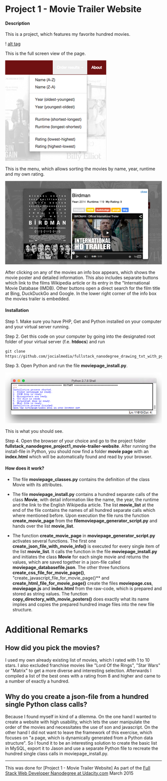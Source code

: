 # Project 1 - Movie Trailer Website

#### Description

This is a project, which features my favorite hundred movies.


! [alt tag](https://github.com/jocialmedia/fullstack_nanodegree_project1_movie-trailer-website/blob/master/moviepage_screenshot.png)

This is the full screen view of the page.

![alt tag](https://github.com/jocialmedia/fullstack_nanodegree_project1_movie-trailer-website/blob/master/moviepage_menu.png)

This is the menu, which allows sorting the movies by name, year, runtime and my own rating.

![alt tag](https://github.com/jocialmedia/fullstack_nanodegree_project1_movie-trailer-website/blob/master/moviepage_detailinfo.png)

After clicking on any of the movies an info box appears, which shows the movie poster and detailed information. This also includes separate buttons which link to the films Wikipedia article or its entry in the "International Movie Database (IMDB). Other buttons open a direct search for the film title at Bing, DuckDuckGo and Google. In the lower right corner of the info box the movies trailer is embedded.


#### Installation 

Step 1. Make sure you have PHP, Get and Python installed on your computer and your virtual server running.

Step 2. Get this code on your computer by going into the designated root folder of your virtual server (f.e. **htdocs**) and run

```
git clone https://github.com/jocialmedia/fullstack_nanodegree_drawing_txt_with_python.git
```

Step 3. Open Python and run the file **moviepage_install.py**. 

![alt tag](https://github.com/jocialmedia/fullstack_nanodegree_project1_movie-trailer-website/blob/master/moviepage_installmessages.png)

This is what you should see.

Step 4. Open the browser of your choice and go to the project folder **fullstack_nanodegree_project1_movie-trailer-website**. After running the install-file in Python, you should now find a folder **movie page** with an **index.html** which will be automatically found and read by your browser.


#### How does it work? 

* The file **moviepage_classes.py** contains the definition of the class Movie with its attributes.

* The file **moviepage_install.py** contains a hundred separate calls of the class **Movie**, with detail information like the name, the year, the runtime and the link to the English Wikipedia article. The list **movie_list** at the end of the file contains the names of all hundred separate calls which where mentioned before. Upon execution the file runs the function **create_movie_page** from the **filemoviepage_generator_script.py** and hands over the list **movie_list**.

* The function **create_movie_page** in **moviepage_generator_script.py** activates several functions. The first one **create_json_file_with_movie_info()** is executed for every single item of the list **movie_list**. It calls the function in the file **moviepage_install.py** and initiates the class **Movie** for each single movie and returns the values, which are saved together in a json-file called **moviepage_databasefile.json**. The other three functions **create_css_file_for_movie_page()**, "create_javascript_file_for_movie_page()** and **create_html_file_for_movie_page()** create the files **moviepage.css**, **moviepage.js** and **index.html** from the raw-code, which is prepared and stored as string values. The function **copy_directory_with_movie_posters()** does exactly what its name implies and copies the prepared hundred image files into the new file structure.


# Additional Remarks

## How did you pick the movies?
I used my own already existing list of movies, which I rated with 1 to 10 stars. I also excluded franchise movies like "Lord Of the Rings", "Star Wars" or "Matrix" to get a more diverse and interesting selection.  Afterwards I compiled a list of the best ones with a rating from 8 and higher and came to a number of exactly a hundred.


## Why do you create a json-file from a hundred single Python class calls? 
Because I found myself in kind of a dilemma. On the one hand I wanted to create a website with high usability, which lets the user manipulate the order of the movies and necessitates the use of son and javascript. On the other hand I did not want to leave the framework of this exercise, which focuses on "a page, which is dynamically generated from a Python data structure". So I found it to be an interesting solution to create the basic list in MySQL, export it to Jason and use a separate Python file to recreate the hundred single class calls in moviepage_install.py.

--- 
This was done for [Project 1 - Movie Trailer Website]
As part of the [Full Stack Web Developer Nanodegree at Udacity.com](https://www.udacity.com/course/nd004) 
March 2015
